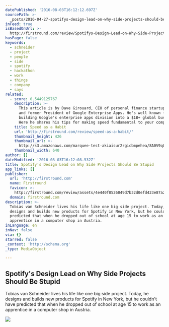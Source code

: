 ```yaml
---
datePublished: '2016-08-03T16:12:12.697Z'
sourcePath: >-
  _posts/2016-04-27-spotifys-design-lead-on-why-side-projects-should-be-stupid.md
inFeed: true
isBasedOnUrl: >-
  http://firstround.com/review/Spotifys-Design-Lead-on-Why-Side-Projects-Should-be-Stupid/
hasPage: false
keywords:
  - schneider
  - project
  - people
  - side
  - spotify
  - hackathon
  - work
  - things
  - company
  - says
related:
  - score: 0.5449125767
    description: >-
      This article is by Dave Girouard, CEO of personal finance startup Upstart,
      and former President of Google Enterprise Apps. He's well known for
      building Google's enterprise apps division into a $1B+ global business.
      Here he shares his tips for making speed fundamental to your company.
    title: Speed as a Habit
    url: 'http://firstround.com/review/speed-as-a-habit/'
    thumbnail_height: 426
    thumbnail_url: >-
      http://s3.amazonaws.com/marquee-test-akiaisur2rgicbmpehea/8A0V9qL9TTic0g9CdcXm_Dave%20Hero.jpg
    thumbnail_width: 640
author: []
dateModified: '2016-08-03T16:12:08.532Z'
title: Spotify's Design Lead on Why Side Projects Should Be Stupid
app_links: []
publisher:
  url: 'http://firstround.com'
  name: Firstround
  favicon: >-
    http://firstround.com/review/assets/4e440f8526049d7b32d0efd423e87a26/images/favicon.ico
  domain: firstround.com
description: >-
  Tobias van Schneider lives his life like one big side project. Today, he
  designs and builds new products for Spotify in New York, but he couldn't have
  predicted that when he dropped out of school at age 15 to work as an
  apprentice in a computer shop in Austria.
inLanguage: en
inNav: false
via: {}
starred: false
_context: 'http://schema.org'
_type: MediaObject

---
```

<article style=""><h1>Spotify's Design Lead on Why Side Projects Should Be Stupid</h1><p>Tobias van Schneider lives his life like one big side project. Today, he designs and builds new products for Spotify in New York, but he couldn't have predicted that when he dropped out of school at age 15 to work as an apprentice in a computer shop in Austria.</p><img src="http://s3.amazonaws.com/marquee-test-akiaisur2rgicbmpehea/On3IelOFRhqJWCN0qchQ_MGP_6064.jpg" /></article>